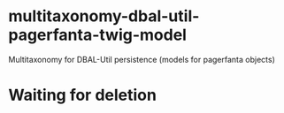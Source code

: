 # multitaxonomy-dbal-util-pagerfanta-twig-model
Multitaxonomy for DBAL-Util persistence (models for pagerfanta objects)

# Waiting for deletion
